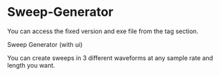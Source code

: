 # Sweep-Generator
You can access the fixed version and exe file from the tag section.

Sweep Generator (with ui)


You can create sweeps in 3 different waveforms at any sample rate and length you want.
